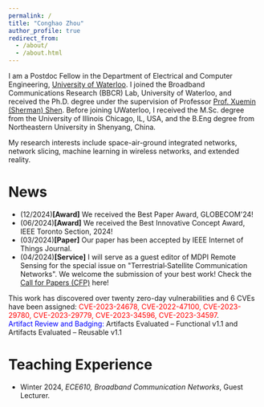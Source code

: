 ```yaml
---
permalink: /
title: "Conghao Zhou"
author_profile: true
redirect_from: 
  - /about/
  - /about.html
---
```

I am a Postdoc Fellow in the Department of Electrical and Computer Engineering, [University of Waterloo](https://uwaterloo.ca/). I joined the Broadband Communications Research (BBCR) Lab, University of Waterloo, and received the Ph.D. degree under the supervision of Professor [Prof. Xuemin (Sherman) Shen](https://uwaterloo.ca/scholar/sshen). Before joining UWaterloo, I received the M.Sc. degree from the University of Illinois Chicago, IL, USA, and the B.Eng degree from Northeastern University in Shenyang, China.

My research interests include space-air-ground integrated networks, network slicing, machine learning in wireless networks, and extended reality.

News
======
* (12/2024)**[Award]** We received the Best Paper Award, GLOBECOM'24!
* (06/2024)**[Award]** We received the Best Innovative Concept Award, IEEE Toronto Section, 2024!
* (03/2024)**[Paper]** Our paper has been accepted by IEEE Internet of Things Journal.
* (04/2024)**[Service]** I will serve as a guest editor of MDPI Remote Sensing for the special issue on "Terrestrial‑Satellite Communication Networks". We welcome the submission of your best work! Check the [Call for Papers (CFP)](https://www.mdpi.com/journal/remotesensing/special_issues/003O5W5HIT) here!

<!-- Publications
======
* **From One Thousand Pages of Specification to Unveiling Hidden Bugs:** *Large Language Model Assisted Fuzzing of Matter IoT Devices*  
**Xiaoyue Ma**, Lannan Luo, Qiang Zeng.    
*Security'24*, Philadelphia, USA, Aug. 2024

This work has discovered over 60 vulnerabilites and 3 CVEs have been assigned: <span style="color: red;">CVE-2023-42189,CVE-2023-45955,CVE-2023-45956</span>.

* **No More Companion Apps Hacking but One Dongle:** *Hub-Based Blackbox Fuzzing of IoT Firmware*  
**Xiaoyue Ma**, Qiang Zeng, Haotian Chi, Lannan Luo  
*MobiSys'23*, Helsinki, Finland, June. 2023    
\>\>[PDF]

<!-- (../assets/IoT-Fuzzing.pdf)   -->
This work has discovered over twenty zero-day vulnerabilities and 6 CVEs have been assigned: <span style="color: red;">CVE-2023-24678, CVE-2022-47100, CVE-2023-29780, CVE-2023-29779, CVE-2023-34596, CVE-2023-34597</span>.  
<span style="color: blue;">Artifact Review and Badging:</span> Artifacts Evaluated – Functional v1.1 and Artifacts Evaluated – Reusable v1.1

<!-- Awards/Honors
======
* Best Paper Award, IEEE Globecom 2024.
* Best Innovative Concept Award, IEEE Toronto Section, 2024
* Best Paper Award, IEEE PIMRC 2023 
* Jon W. Mark Graduate Scholarship in Communication, University of Waterloo, 2021

<!-- Academic Service
======
### Reviewer of Refereed Journals
* IEEE Journal on Selected Areas in Communications (JSAC)
* IEEE/ACM Transactions on Networking (TON)
* IEEE Transactions on Wireless Communications (TWC)
* IEEE Transactions on Mobile Computing (TMC)
* IEEE Transactions on Cognitive Communications and Networking (TCCN)
* IEEE Internet of Things Journal (IoTJ)
* IEEE Transactions on Industrial Informatics (TII)
* IEEE Transactions on Intelligent Transportation Systems (TITS) 

### TPC of Refereed Conferences
* **SenSys'24 Workshop**: ACM Conference on Embedded Networked Sensor Systems Workshop
* **GLOBECOM**: IEEE Global Communications Conference
* **ICCC**: IEEE/CIC International Conference on Communications in China
* **INFOCOM'24 Workshop**: IEEE International Conference on Computer Communications Workshop -->

Teaching Experience
======
* Winter 2024, *ECE610, Broadband Communication Networks*, Guest Lecturer.


